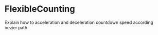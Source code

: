 # FlexibleCounting
Explain how to acceleration and deceleration countdown speed according bezier path.

